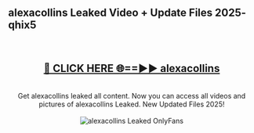 <h2>alexacollins Leaked Video + Update Files 2025- qhix5</h2>
<br>
<div align="center">
<h2><a href="https://libra.edu.pl?alexacollins" rel="nofollow">🔴 CLICK HERE 🌐==►► alexacollins</a></h2>
<br>
Get alexacollins leaked all content. Now you can access all videos and pictures of alexacollins Leaked. New Updated Files 2025!
<br>
<br>
<a href="https://libra.edu.pl?alexacollins" rel="nofollow" data-target="animated-image.originalLink"><img src="https://i.ibb.co.com/WyWwxjT/player-gif2.gif" alt="alexacollins Leaked OnlyFans" style="max-width: 100%; display: inline-block;" data-target="animated-image.originalImage"></a>
</div>
<br>